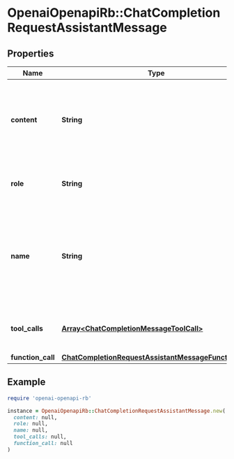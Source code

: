 # OpenaiOpenapiRb::ChatCompletionRequestAssistantMessage

## Properties

| Name | Type | Description | Notes |
| ---- | ---- | ----------- | ----- |
| **content** | **String** | The contents of the assistant message. Required unless &#x60;tool_calls&#x60; or &#x60;function_call&#x60; is specified.  | [optional] |
| **role** | **String** | The role of the messages author, in this case &#x60;assistant&#x60;. |  |
| **name** | **String** | An optional name for the participant. Provides the model information to differentiate between participants of the same role. | [optional] |
| **tool_calls** | [**Array&lt;ChatCompletionMessageToolCall&gt;**](ChatCompletionMessageToolCall.md) | The tool calls generated by the model, such as function calls. | [optional] |
| **function_call** | [**ChatCompletionRequestAssistantMessageFunctionCall**](ChatCompletionRequestAssistantMessageFunctionCall.md) |  | [optional] |

## Example

```ruby
require 'openai-openapi-rb'

instance = OpenaiOpenapiRb::ChatCompletionRequestAssistantMessage.new(
  content: null,
  role: null,
  name: null,
  tool_calls: null,
  function_call: null
)
```

